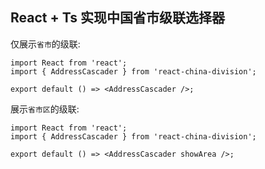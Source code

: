 ## React + Ts 实现中国省市级联选择器

仅展示`省市`的级联:

```tsx
import React from 'react';
import { AddressCascader } from 'react-china-division';

export default () => <AddressCascader />;
```

展示`省市区`的级联:

```tsx
import React from 'react';
import { AddressCascader } from 'react-china-division';

export default () => <AddressCascader showArea />;
```

<API></API>
